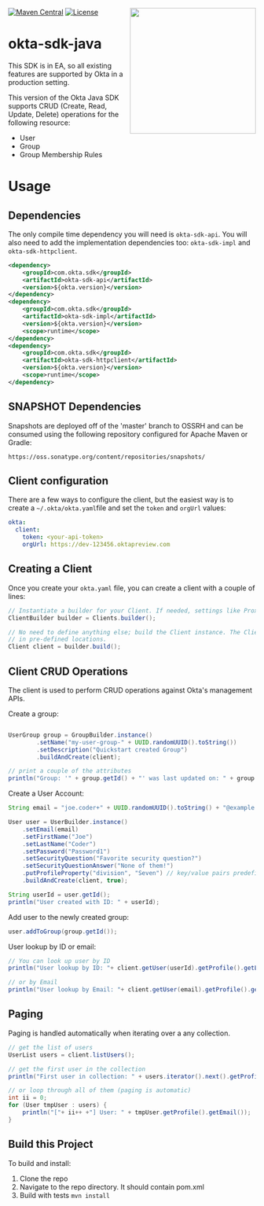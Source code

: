 [<img src="https://devforum.okta.com/uploads/oktadev/original/1X/bf54a16b5fda189e4ad2706fb57cbb7a1e5b8deb.png" align="right" width="256px"/>](https://devforum.okta.com/)
[![Maven Central](https://img.shields.io/maven-central/v/com.okta.sdk/okta-sdk-api.svg)]()
[![License](https://img.shields.io/badge/License-Apache%202.0-blue.svg)](https://opensource.org/licenses/Apache-2.0)

# okta-sdk-java

This SDK is in EA, so all existing features are supported by Okta in a production setting.

This version of the Okta Java SDK supports CRUD (Create, Read, Update, Delete) operations for the following resource:
- User
- Group
- Group Membership Rules

# Usage

## Dependencies

The only compile time dependency you will need is `okta-sdk-api`.  You will also need to add the implementation dependencies too: `okta-sdk-impl` and `okta-sdk-httpclient`.

``` xml
<dependency>
    <groupId>com.okta.sdk</groupId>
    <artifactId>okta-sdk-api</artifactId>
    <version>${okta.version}</version>
</dependency>
<dependency>
    <groupId>com.okta.sdk</groupId>
    <artifactId>okta-sdk-impl</artifactId>
    <version>${okta.version}</version>
    <scope>runtime</scope>
</dependency>
<dependency>
    <groupId>com.okta.sdk</groupId>
    <artifactId>okta-sdk-httpclient</artifactId>
    <version>${okta.version}</version>
    <scope>runtime</scope>
</dependency>
```

## SNAPSHOT Dependencies

Snapshots are deployed off of the 'master' branch to OSSRH and can be consumed using the following repository configured for Apache Maven or Gradle:
```
https://oss.sonatype.org/content/repositories/snapshots/
```



## Client configuration

There are a few ways to configure the client, but the easiest way is to create a `~/.okta/okta.yaml`file and set the `token` and `orgUrl` values:

``` yaml
okta:
  client:
    token: <your-api-token>
    orgUrl: https://dev-123456.oktapreview.com
```

## Creating a Client

 Once you create your `okta.yaml` file, you can create a client with a couple of lines:

``` java
// Instantiate a builder for your Client. If needed, settings like Proxy and Caching can be defined here.
ClientBuilder builder = Clients.builder();

// No need to define anything else; build the Client instance. The ClientCredential information will be automatically found
// in pre-defined locations.
Client client = builder.build();
```

## Client CRUD Operations

The client is used to perform CRUD operations against Okta's management APIs. 

Create a group:
```java

UserGroup group = GroupBuilder.instance()
        .setName("my-user-group-" + UUID.randomUUID().toString())
        .setDescription("Quickstart created Group")
        .buildAndCreate(client);

// print a couple of the attributes
println("Group: '" + group.getId() + "' was last updated on: " + group.getLastUpdated());

```


Create a User Account:

``` java
String email = "joe.coder+" + UUID.randomUUID().toString() + "@example.com";

User user = UserBuilder.instance()
    .setEmail(email)
    .setFirstName("Joe")
    .setLastName("Coder")
    .setPassword("Password1")
    .setSecurityQuestion("Favorite security question?")
    .setSecurityQuestionAnswer("None of them!")
    .putProfileProperty("division", "Seven") // key/value pairs predefined in the user profile schema
    .buildAndCreate(client, true);

String userId = user.getId();
println("User created with ID: " + userId);
```

Add user to the newly created group:
``` java 
user.addToGroup(group.getId());
```

User lookup by ID or email:
``` java
// You can look up user by ID
println("User lookup by ID: "+ client.getUser(userId).getProfile().getLogin());

// or by Email
println("User lookup by Email: "+ client.getUser(email).getProfile().getLogin());
```

## Paging

Paging is handled automatically when iterating over a any collection.

``` java
// get the list of users
UserList users = client.listUsers();

// get the first user in the collection
println("First user in collection: " + users.iterator().next().getProfile().getEmail());

// or loop through all of them (paging is automatic)
int ii = 0;
for (User tmpUser : users) {
    println("["+ ii++ +"] User: " + tmpUser.getProfile().getEmail());
}
```

## Build this Project

To build and install:

1. Clone the repo
2. Navigate to the repo directory. It should contain pom.xml
3. Build with tests `mvn install`
